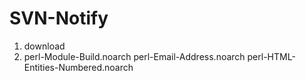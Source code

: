 # SVN-Notify
1. download
2. perl-Module-Build.noarch
perl-Email-Address.noarch
perl-HTML-Entities-Numbered.noarch
